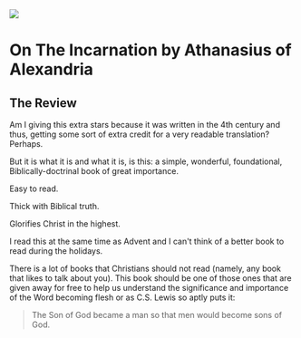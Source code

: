 <img class="intro-right" src="/images/book-on-the-incarnation-athanasius.jpg">

# On The Incarnation by Athanasius of Alexandria

## The Review

Am I giving this extra stars because it was written in the 4th century and thus, getting some sort of extra credit for a very readable translation? Perhaps.

But it is what it is and what it is, is this: a simple, wonderful, foundational, Biblically-doctrinal book of great importance.

Easy to read.

Thick with Biblical truth.

Glorifies Christ in the highest.

I read this at the same time as Advent and I can't think of a better book to read during the holidays.

There is a lot of books that Christians should not read (namely, any book that likes to talk about you). This book should be one of those ones that are given away for free to help us understand the significance and importance of the Word becoming flesh or as C.S. Lewis so aptly puts it:

>The Son of God became a man so that men would become sons of God.

